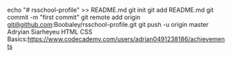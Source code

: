 echo "# rsschool-profile" >> README.md
git init
git add README.md
git commit -m "first commit"
git remote add origin git@github.com:Boobaley/rsschool-profile.git
git push -u origin master
Adryian Siarheyeu
HTML CSS Basics:https://www.codecademy.com/users/adrian0491238186/achievements
